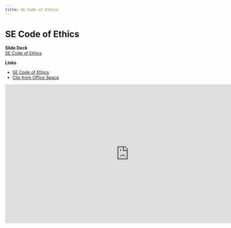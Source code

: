 ```yaml
---
title: SE Code of Ethics
---
```


# SE Code of Ethics

__Slide Deck__   
[SE Code of Ethics](https://docs.google.com/presentation/d/1-kU3PDrcjccrTNwi3_E7EceTBa3mEA7ErDlhdx4kFIc/edit?usp=sharing)

__Links__    
* [SE Code of Ethics](https://www.computer.org/education/code-of-ethics)
* [Clip from Office Space](https://www.youtube.com/watch?v=yZjCQ3T5yXo)

<iframe width="800" height="450" src="https://www.youtube.com/embed/sDJFHloFV1s" frameborder="0" allow="accelerometer; autoplay; encrypted-media; gyroscope; picture-in-picture" allowfullscreen></iframe>